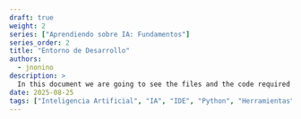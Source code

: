 ```yaml
---
draft: true
weight: 2
series: ["Aprendiendo sobre IA: Fundamentos"]
series_order: 2
title: "Entorno de Desarrollo"
authors:
  - jnonino
description: >
  In this document we are going to see the files and the code required to implement our first AI Chatbot. We are going to use Python, some HTML, Open AI and Flask.
date: 2025-08-25
tags: ["Inteligencia Artificial", "IA", "IDE", "Python", "Herramientas"]
---
```

